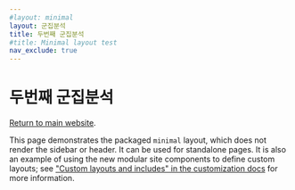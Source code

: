 ```yaml
---
#layout: minimal
layout: 군집분석
title: 두번째 군집분석
#title: Minimal layout test
nav_exclude: true
---
```


# 두번째 군집분석

[Return to main website]({{site.baseurl}}/).

This page demonstrates the packaged `minimal` layout, which does not render the sidebar or header. It can be used for standalone pages. It is also an example of using the new modular site components to define custom layouts; see ["Custom layouts and includes" in the customization docs]({{site.baseurl}}/docs/customization/#custom-layouts-and-includes) for more information.
